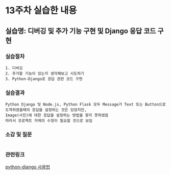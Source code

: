 # 13주차 실습한 내용

## 실습명: 디버깅 및 추가 기능 구현 및 Django 응답 코드 구현

### 실습절차
```
1. 디버깅
2. 추가할 기능이 있는지 생각해보고 시도하기
3. Python-Django로 응답 관련 코드 구현
```

### 실습결과
```
Python Django 및 Node.js, Python Flask 모두 Message가 Text 또는 Button으로 도착하였을때의 응답을 설정하는 것은 있었지만,
Image(사진)에 대한 응답을 설정하는 방법을 찾지 못하였음
따라서 프로젝트 자체의 수정이 필요할 것으로 보임
```

### 소감 및 질문
```

```

### 관련링크

[python-django 사용법](https://tutorial.djangogirls.org/ko/)
